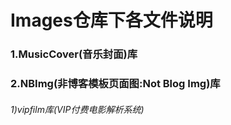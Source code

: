 # Images仓库下各文件说明
### 1.MusicCover(音乐封面)库
### 2.NBImg(非博客模板页面图:Not Blog Img)库
###### 1)vipfilm库(VIP付费电影解析系统)
